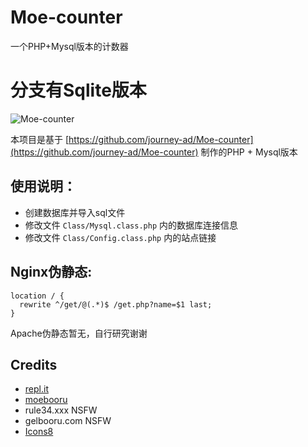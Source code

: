 # Moe-counter
一个PHP+Mysql版本的计数器

# 分支有Sqlite版本

![Moe-counter](https://api.htloli.com/api/v1/moecount?authorization=qbRDesfKYzDUDWmy4XAWF6FRuz2jqRNG&name=Moe-counters.github)

本项目是基于 [https://github.com/journey-ad/Moe-counter](https://github.com/journey-ad/Moe-counter) 制作的PHP + Mysql版本

## 使用说明：
- 创建数据库并导入sql文件
- 修改文件 ```Class/Mysql.class.php``` 内的数据库连接信息
- 修改文件 ```Class/Config.class.php``` 内的站点链接

## Nginx伪静态:
```
location / { 
  rewrite ^/get/@(.*)$ /get.php?name=$1 last; 
}
```

Apache伪静态暂无，自行研究谢谢

## Credits

*   [repl.it](https://repl.it/)
*   [moebooru](https://github.com/moebooru/moebooru)
*   rule34.xxx NSFW
*   gelbooru.com NSFW
*   [Icons8](https://icons8.com/icons/set/star)
